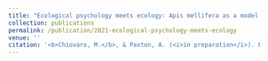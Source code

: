 ```yaml
---
title: "Ecological psychology meets ecology: Apis mellifera as a model for perception, action, and social dynamics"
collection: publications
permalink: /publication/2021-ecological-psychology-meets-ecology
venue: ''
citation: '<b>Chiovaro, M.</b>, & Paxton, A. (<i>in preparation</i>). Ecological psychology meets ecology: Apis mellifera as a model for perception, action, and social dynamics.'
---
```

